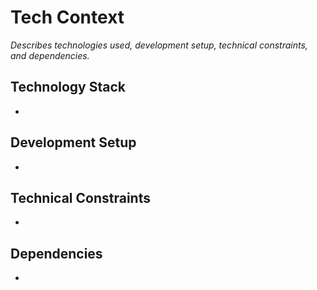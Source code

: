 # Tech Context

_Describes technologies used, development setup, technical constraints, and dependencies._

## Technology Stack

-

## Development Setup

-

## Technical Constraints

-

## Dependencies

-
